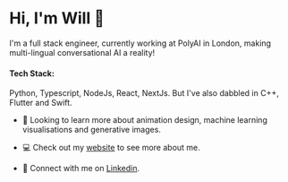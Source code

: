 # Hi, I'm Will 👋

I'm a full stack engineer, currently working at PolyAI in London, making multi-lingual conversational AI a reality!

#### Tech Stack:
Python, Typescript, NodeJs, React, NextJs. But I've also dabbled in C++, Flutter and Swift.


- 🌱 Looking to learn more about animation design, machine learning visualisations and generative images.

- :computer: Check out my [website](https://www.will-thomson.com/) to see more about me.

- 🤝 Connect with me on [Linkedin](https://www.linkedin.com/in/william-p-thomson/).

